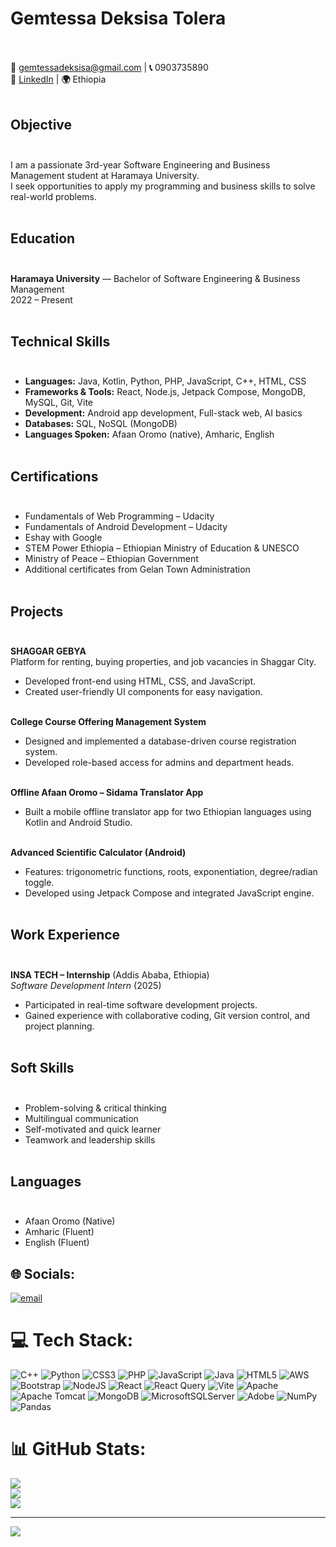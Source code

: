  
# Gemtessa Deksisa Tolera<br><br>

**📧** gemtessadeksisa@gmail.com | **📞** 0903735890<br>
**🔗** [LinkedIn](https://www.linkedin.com/in/gemtessa-deksisa) | **🌍** Ethiopia<br><br>

## Objective<br><br>
I am a passionate 3rd-year Software Engineering and Business Management student at Haramaya University.<br>
I seek opportunities to apply my programming and business skills to solve real-world problems.<br><br>

## Education<br><br>
**Haramaya University** — Bachelor of Software Engineering & Business Management<br>
2022 – Present<br><br>

## Technical Skills<br><br>
- **Languages:** Java, Kotlin, Python, PHP, JavaScript, C++, HTML, CSS<br>
- **Frameworks & Tools:** React, Node.js, Jetpack Compose, MongoDB, MySQL, Git, Vite<br>
- **Development:** Android app development, Full-stack web, AI basics<br>
- **Databases:** SQL, NoSQL (MongoDB)<br>
- **Languages Spoken:** Afaan Oromo (native), Amharic, English<br><br>

## Certifications<br><br>
- Fundamentals of Web Programming – Udacity<br>
- Fundamentals of Android Development – Udacity<br>
- Eshay with Google<br>
- STEM Power Ethiopia – Ethiopian Ministry of Education & UNESCO<br>
- Ministry of Peace – Ethiopian Government<br>
- Additional certificates from Gelan Town Administration<br><br>

## Projects<br><br>
**SHAGGAR GEBYA**<br>
Platform for renting, buying properties, and job vacancies in Shaggar City.<br>
- Developed front-end using HTML, CSS, and JavaScript.<br>
- Created user-friendly UI components for easy navigation.<br><br>

**College Course Offering Management System**<br>
- Designed and implemented a database-driven course registration system.<br>
- Developed role-based access for admins and department heads.<br><br>

**Offline Afaan Oromo – Sidama Translator App**<br>
- Built a mobile offline translator app for two Ethiopian languages using Kotlin and Android Studio.<br><br>

**Advanced Scientific Calculator (Android)**<br>
- Features: trigonometric functions, roots, exponentiation, degree/radian toggle.<br>
- Developed using Jetpack Compose and integrated JavaScript engine.<br><br>

## Work Experience<br><br>
**INSA TECH – Internship** (Addis Ababa, Ethiopia)<br>
*Software Development Intern* (2025)<br>
- Participated in real-time software development projects.<br>
- Gained experience with collaborative coding, Git version control, and project planning.<br><br>

## Soft Skills<br><br>
- Problem-solving & critical thinking<br>
- Multilingual communication<br>
- Self-motivated and quick learner<br>
- Teamwork and leadership skills<br><br>

## Languages<br><br>
- Afaan Oromo (Native)<br>
- Amharic (Fluent)<br>
- English (Fluent)<br>



## 🌐 Socials:
[![email](https://img.shields.io/badge/Email-D14836?logo=gmail&logoColor=white)](mailto:gemtessadeksisa@gmail.com) 

# 💻 Tech Stack:
![C++](https://img.shields.io/badge/c++-%2300599C.svg?style=for-the-badge&logo=c%2B%2B&logoColor=white) ![Python](https://img.shields.io/badge/python-3670A0?style=for-the-badge&logo=python&logoColor=ffdd54) ![CSS3](https://img.shields.io/badge/css3-%231572B6.svg?style=for-the-badge&logo=css3&logoColor=white) ![PHP](https://img.shields.io/badge/php-%23777BB4.svg?style=for-the-badge&logo=php&logoColor=white) ![JavaScript](https://img.shields.io/badge/javascript-%23323330.svg?style=for-the-badge&logo=javascript&logoColor=%23F7DF1E) ![Java](https://img.shields.io/badge/java-%23ED8B00.svg?style=for-the-badge&logo=openjdk&logoColor=white) ![HTML5](https://img.shields.io/badge/html5-%23E34F26.svg?style=for-the-badge&logo=html5&logoColor=white) ![AWS](https://img.shields.io/badge/AWS-%23FF9900.svg?style=for-the-badge&logo=amazon-aws&logoColor=white) ![Bootstrap](https://img.shields.io/badge/bootstrap-%238511FA.svg?style=for-the-badge&logo=bootstrap&logoColor=white) ![NodeJS](https://img.shields.io/badge/node.js-6DA55F?style=for-the-badge&logo=node.js&logoColor=white) ![React](https://img.shields.io/badge/react-%2320232a.svg?style=for-the-badge&logo=react&logoColor=%2361DAFB) ![React Query](https://img.shields.io/badge/-React%20Query-FF4154?style=for-the-badge&logo=react%20query&logoColor=white) ![Vite](https://img.shields.io/badge/vite-%23646CFF.svg?style=for-the-badge&logo=vite&logoColor=white) ![Apache](https://img.shields.io/badge/apache-%23D42029.svg?style=for-the-badge&logo=apache&logoColor=white) ![Apache Tomcat](https://img.shields.io/badge/apache%20tomcat-%23F8DC75.svg?style=for-the-badge&logo=apache-tomcat&logoColor=black) ![MongoDB](https://img.shields.io/badge/MongoDB-%234ea94b.svg?style=for-the-badge&logo=mongodb&logoColor=white) ![MicrosoftSQLServer](https://img.shields.io/badge/Microsoft%20SQL%20Server-CC2927?style=for-the-badge&logo=microsoft%20sql%20server&logoColor=white) ![Adobe](https://img.shields.io/badge/adobe-%23FF0000.svg?style=for-the-badge&logo=adobe&logoColor=white) ![NumPy](https://img.shields.io/badge/numpy-%23013243.svg?style=for-the-badge&logo=numpy&logoColor=white) ![Pandas](https://img.shields.io/badge/pandas-%23150458.svg?style=for-the-badge&logo=pandas&logoColor=white)
# 📊 GitHub Stats:
![](https://github-readme-stats.vercel.app/api?username=Gemtessa09&theme=dark&hide_border=false&include_all_commits=true&count_private=true)<br/>
![](https://nirzak-streak-stats.vercel.app/?user=Gemtessa09&theme=dark&hide_border=false)<br/>
![](https://github-readme-stats.vercel.app/api/top-langs/?username=Gemtessa09&theme=dark&hide_border=false&include_all_commits=true&count_private=true&layout=compact)

---
[![](https://visitcount.itsvg.in/api?id=Gemtessa09&icon=9&color=0)](https://visitcount.itsvg.in)
